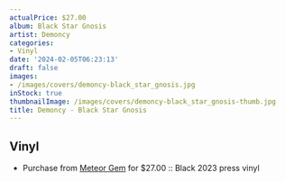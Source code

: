```yaml
---
actualPrice: $27.00
album: Black Star Gnosis
artist: Demoncy
categories:
- Vinyl
date: '2024-02-05T06:23:13'
draft: false
images:
- /images/covers/demoncy-black_star_gnosis.jpg
inStock: true
thumbnailImage: /images/covers/demoncy-black_star_gnosis-thumb.jpg
title: Demoncy - Black Star Gnosis
---
```


## Vinyl
* Purchase from [Meteor Gem](https://meteor-gem.com/products/demoncy-black-star-gnosis-lp) for $27.00 :: Black 2023 press vinyl
